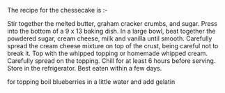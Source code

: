 The recipe for the chessecake is :-

Stir together the melted butter, graham cracker crumbs, and sugar. Press into the bottom of a 9 x 13 baking dish.
In a large bowl, beat together the powdered sugar, cream cheese, milk and vanilla until smooth.
Carefully spread the cream cheese mixture on top of the crust, being careful not to break it. Top with the whipped topping or homemade whipped cream.
Carefully spread on the topping. Chill for at least 6 hours before serving. Store in the refrigerator. Best eaten within a few days.

for topping boil blueberries in a little water and add gelatin 